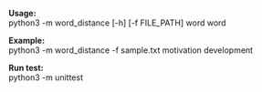 **Usage:**  
python3 -m word_distance [-h] [-f FILE_PATH] word word

**Example:**  
python3 -m word_distance -f sample.txt motivation development

**Run test:**  
python3 -m unittest